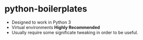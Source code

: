 # python-boilerplates

 * Designed to work in Python 3
 * Virtual environments **Highly Recommended**
 * Usually require some significate tweaking in order to be useful.